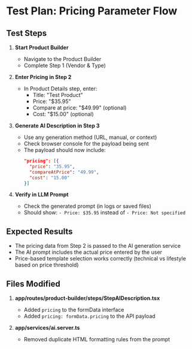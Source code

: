 # Test Plan: Pricing Parameter Flow

## Test Steps

1. **Start Product Builder**
   - Navigate to the Product Builder
   - Complete Step 1 (Vendor & Type)

2. **Enter Pricing in Step 2**
   - In Product Details step, enter:
     - Title: "Test Product"
     - Price: "$35.95"
     - Compare at price: "$49.99" (optional)
     - Cost: "$15.00" (optional)

3. **Generate AI Description in Step 3**
   - Use any generation method (URL, manual, or context)
   - Check browser console for the payload being sent
   - The payload should now include:
     ```json
     "pricing": [{
       "price": "35.95",
       "compareAtPrice": "49.99",
       "cost": "15.00"
     }]
     ```

4. **Verify in LLM Prompt**
   - Check the generated prompt (in logs or saved files)
   - Should show: `- Price: $35.95` instead of `- Price: Not specified`

## Expected Results

- The pricing data from Step 2 is passed to the AI generation service
- The AI prompt includes the actual price entered by the user
- Price-based template selection works correctly (technical vs lifestyle based on price threshold)

## Files Modified

1. **app/routes/product-builder/steps/StepAIDescription.tsx**
   - Added `pricing` to the formData interface
   - Added `pricing: formData.pricing` to the API payload

2. **app/services/ai.server.ts**
   - Removed duplicate HTML formatting rules from the prompt